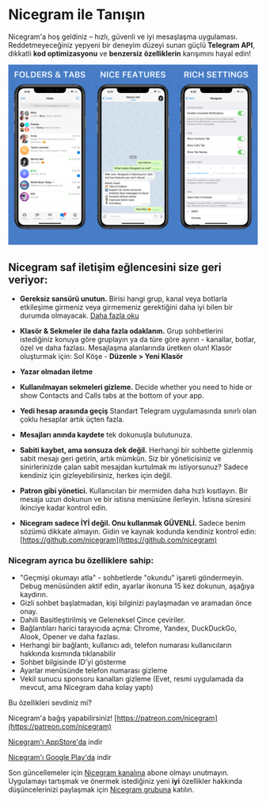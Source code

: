 # Nicegram ile Tanışın

Nicegram'a hoş geldiniz – hızlı, güvenli ve iyi mesaşlaşma uygulaması. Reddetmeyeceğiniz yepyeni bir deneyim düzeyi sunan güçlü **Telegram API**, dikkatli **kod optimizasyonu** ve **benzersiz özelliklerin** karışımını hayal edin!

![image](images/NicegramGrid.png)

## Nicegram saf iletişim eğlencesini size geri veriyor:

- **Gereksiz sansürü unutun.** Birisi hangi grup, kanal veya botlarla etkileşime girmeniz veya girmemeniz gerektiğini daha iyi bilen bir durumda olmayacak. [Daha fazla oku](/tr/unblock)

- **Klasör & Sekmeler ile daha fazla odaklanın.** Grup sohbetlerini istediğiniz konuya göre gruplayın ya da türe göre ayırın - kanallar, botlar, özel ve daha fazlası. Mesajlaşma alanlarında üretken olun! Klasör oluşturmak için: Sol Köşe - **Düzenle > Yeni Klasör**

- **Yazar olmadan iletme**

- **Kullanılmayan sekmeleri gizleme.** Decide whether you need to hide or show Contacts and Calls tabs at the bottom of your app.

- **Yedi hesap arasında geçiş** Standart Telegram uygulamasında sınırlı olan çoklu hesaplar artık üçten fazla.

- **Mesajları anında kaydete** tek dokunuşla bulutunuza.

- **Sabiti kaybet, ama sonsuza dek değil.** Herhangi bir sohbette gizlenmiş sabit mesajı geri getirin, artık mümkün.
Siz bir yöneticisiniz ve sinirlerinizde çalan sabit mesajdan kurtulmak mı istiyorsunuz? Sadece kendiniz için gizleyebilirsiniz, herkes için değil.

- **Patron gibi yönetici.** Kullanıcıları bir mermiden daha hızlı kısıtlayın. Bir mesaja uzun dokunun ve bir istisna menüsüne ilerleyin. İstisna süresini ikinciye kadar kontrol edin.

- **Nicegram sadece İYİ değil. Onu kullanmak GÜVENLİ.** Sadece benim sözümü dikkate almayın. Gidin ve kaynak kodunda kendiniz kontrol edin: [https://github.com/nicegram](https://github.com/nicegram)

### Nicegram ayrıca bu özelliklere sahip:
- "Geçmişi okumayı atla" - sohbetlerde "okundu" işareti göndermeyin. Debug menüsünden aktif edin, ayarlar ikonuna 15 kez dokunun, aşağıya kaydırın.
- Gizli sohbet başlatmadan, kişi bilginizi paylaşmadan ve aramadan önce onay.
- Dahili Basitleştirilmiş ve Geleneksel Çince çeviriler.
- Bağlantıları harici tarayıcıda açma: Chrome, Yandex, DuckDuckGo, Alook, Opener ve daha fazlası.
- Herhangi bir bağlantı, kullanıcı adı, telefon numarası kullanıcıların hakkında kısmında tıklanabilir
- Sohbet bilgisinde ID'yi gösterme
- Ayarlar menüsünde telefon numarası gizleme
- Vekil sunucu sponsoru kanalları gizleme (Evet, resmi uygulamada da mevcut, ama Nicegram daha kolay yaptı)


Bu özellikleri sevdiniz mi?

Nicegram'a bağış yapabilirsiniz! [https://patreon.com/nicegram](https://patreon.com/nicegram)

[Nicegram'ı AppStore'da](https://apps.apple.com/app/apple-store/id1608870673?pt=119567154&ct=nicegram.app&mt=8) indir

[Nicegram'ı Google Play'da](https://play.google.com/store/apps/details?id=app.nicegram&utm_source=nicegram.app&utm_medium=main&utm_campaign=web) indir


Son güncellemeler için [Nicegram kanalına](https://t.me/nicegramapp) abone olmayı unutmayın. Uygulamayı tartışmak ve önermek istediğiniz yeni **iyi** özellikler hakkında düşüncelerinizi paylaşmak için [Nicegram grubuna](https://t.me/nicegram_tr) katılın.
